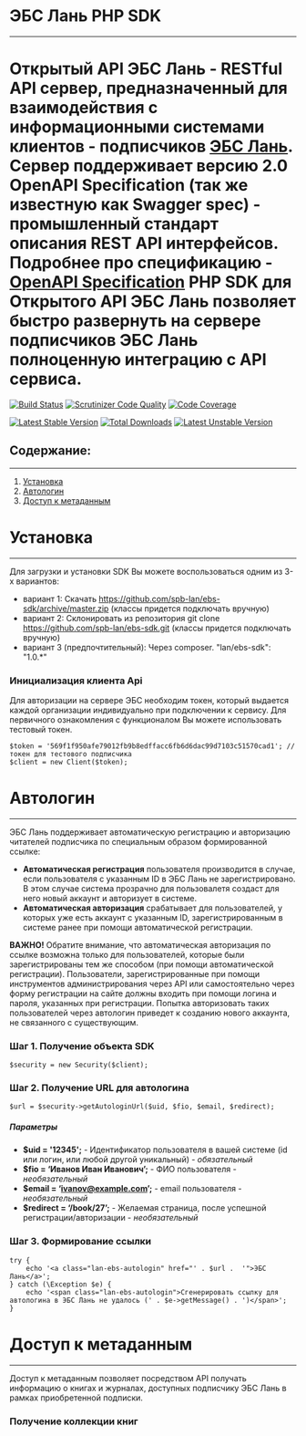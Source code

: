 # ЭБС Лань PHP SDK
---
Открытый API ЭБС Лань - RESTful API сервер, предназначенный для взаимодействия с информационными системами клиентов - подписчиков [ЭБС Лань](https://e.lanbook.com/).
Сервер поддерживает версию 2.0 OpenAPI Specification (так же известную как Swagger spec) - промышленный стандарт описания REST API интерфейсов. Подробнее про спецификацию - [OpenAPI Specification](https://github.com/OAI/OpenAPI-Specification/blob/master/versions/2.0.md)
PHP SDK для Открытого API ЭБС Лань позволяет быстро развернуть на сервере подписчиков ЭБС Лань полноценную интеграцию с API сервиса.
===

[![Build Status](https://scrutinizer-ci.com/g/spb-lan/ebs-sdk/badges/build.png?b=master)](https://scrutinizer-ci.com/g/spb-lan/ebs-sdk/build-status/master)
[![Scrutinizer Code Quality](https://scrutinizer-ci.com/g/spb-lan/ebs-sdk/badges/quality-score.png?b=master)](https://scrutinizer-ci.com/g/spb-lan/ebs-sdk/?branch=master)
[![Code Coverage](https://scrutinizer-ci.com/g/spb-lan/ebs-sdk/badges/coverage.png?b=master)](https://scrutinizer-ci.com/g/spb-lan/ebs-sdk/?branch=master)

[![Latest Stable Version](https://poser.pugx.org/lan/ebs-sdk/v/stable.svg)](https://packagist.org/packages/lan/ebs-sdk)
[![Total Downloads](https://poser.pugx.org/lan/ebs-sdk/downloads)](https://packagist.org/packages/lan/ebs-sdk)
[![Latest Unstable Version](https://poser.pugx.org/lan/ebs-sdk/v/unstable.svg)](https://packagist.org/packages/lan/ebs-sdk)

## Содержание:
---
1. [Установка](#_11)
2. [Автологин](#_24)
3. [Доступ к метаданным](#___56)

# Установка
---
Для загрузки и установки SDK Вы можете воспользоваться одним из 3-х вариантов:
 - вариант 1: Скачать https://github.com/spb-lan/ebs-sdk/archive/master.zip (классы придется подключать вручную)
 - вариант 2: Склонировать из репозитория git clone https://github.com/spb-lan/ebs-sdk.git (классы придется подключать вручную)
 - вариант 3 (предпочтительный): Через composer. "lan/ebs-sdk": "1.0.*"

### Инициализация клиента Api
Для авторизации на сервере ЭБС необходим токен, который выдается каждой организации индивидуально при подключении к сервису. Для первичного ознакомления с функционалом Вы можете использовать тестовый токен.
~~~
$token = '569f1f950afe79012fb9b8edffacc6fb6d6dac99d7103c51570cad1'; // токен для тестового подписчика
$client = new Client($token);
~~~
# Автологин
---
ЭБС Лань поддерживает автоматическую регистрацию и авторизацию читателей подписчика по специальным образом формированной ссылке:
* **Автоматическая регистрация** пользователя производится в случае, если пользователя с указанным ID в ЭБС Лань не зарегистрировано. В этом случае система прозрачно для пользовалетя создаст для него новый аккаунт и авторизует в системе.
* **Автоматическая авторизация** срабатывает для пользователей, у которых уже есть аккаунт с указанным ID, зарегистрированным в системе ранее при помощи автоматической регистрации.

**ВАЖНО!** Обратите внимание, что автоматическая авторизация по ссылке возможна только для пользователей, которые были зарегистрированы тем же способом (при помощи автоматической регистрации). Пользователи, зарегистрированные при помощи инструментов администрирования через API или самостоятельно через форму регистрации на сайте должны входить при помощи логина и пароля, указанных при регистрации. Попытка авторизовать таких пользователей через автологин приведет к созданию нового аккаунта, не связанного с существующим.

### Шаг 1. Получение объекта SDK
~~~
$security = new Security($client);
~~~
### Шаг 2. Получение URL для автологина
~~~
$url = $security->getAutologinUrl($uid, $fio, $email, $redirect);
~~~
##### Параметры
* **$uid = '12345';** - Идентификатор пользователя в вашей системе (id или логин, или любой другой уникальный) - *обязательный*
* **$fio = ‘Иванов Иван Иванович’;** - ФИО пользователя - *необязательный*
* **$email = ‘ivanov@example.com’;** - email пользователя - *необязательный*
* **$redirect = ‘/book/27’;** - Желаемая страница, после успешной регистрации/авторизации - *необязательный*

### Шаг 3. Формирование ссылки
~~~
try {
    echo '<a class="lan-ebs-autologin" href="' . $url .  '">ЭБС Лань</a>';
} catch (\Exception $e) {
    echo '<span class="lan-ebs-autologin">Сгенерировать ссылку для автологина в ЭБС Лань не удалось (' . $e->getMessage() . ')</span>';
}
~~~

# Доступ к метаданным
---
Доступ к метаданным позволяет посредством API получать информацию о книгах и журналах, доступных подписчику ЭБС Лань в рамках приобретенной подписки.
### Получение коллекции книг

